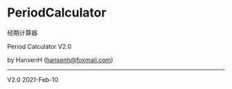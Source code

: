 # PeriodCalculator

经期计算器

Period Calculator V2.0

by HansenH  (hansenh@foxmail.com)

------
V2.0 2021-Feb-10
